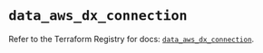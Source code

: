 # `data_aws_dx_connection`

Refer to the Terraform Registry for docs: [`data_aws_dx_connection`](https://registry.terraform.io/providers/hashicorp/aws/5.100.0/docs/data-sources/dx_connection).
